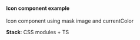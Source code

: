 #### Icon component example

Icon component using mask image and currentColor

**Stack**: CSS modules + TS

